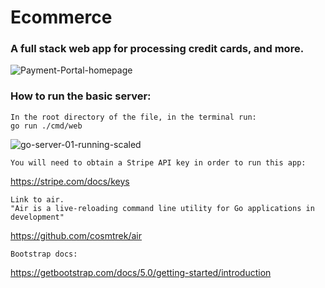 # Ecommerce 


### A full stack web app for processing credit cards, and more.


![Payment-Portal-homepage](https://user-images.githubusercontent.com/46334926/199261513-9c6049f4-c34b-45b7-89a1-53e5d0ac1671.png)






### How to run the basic server:

```
In the root directory of the file, in the terminal run:
go run ./cmd/web
```
![go-server-01-running-scaled](https://user-images.githubusercontent.com/46334926/190256631-8da51aa5-3eb6-4dc8-a085-f02161db2d26.png)

```
You will need to obtain a Stripe API key in order to run this app:
```
<https://stripe.com/docs/keys>

```
Link to air.
"Air is a live-reloading command line utility for Go applications in development"
```
<https://github.com/cosmtrek/air>

```
Bootstrap docs:
```
<https://getbootstrap.com/docs/5.0/getting-started/introduction>




